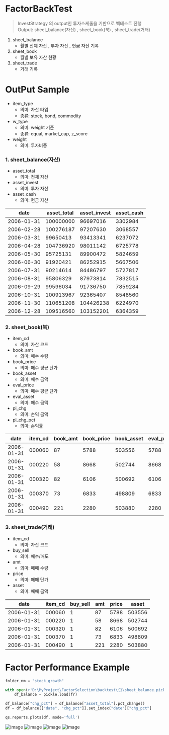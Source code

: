 # FactorBackTest
> InvestStrategy 의 output인 투자스케줄을 기반으로 백테스트 진행  
> Output: sheet_balance(자산) , sheet_book(북) , sheet_trade(거래)

1. sheet_balance
   * 월별 전체 자산 , 투자 자산 , 현금 자산 기록
2. sheet_book
   * 월별 보유 자산 현황
3. sheet_trade
   * 거래 기록 

# OutPut Sample
 * item_type
   * 의미: 자산 타입 
   * 종류: stock, bond, commodity  
 * w_type
   * 의미: weight 기준
   * 종류: equal, market_cap, z_score  
 * weight
   * 의미: 투자비중
### 1. sheet_balance(자산)
 * asset_total
   * 의미: 전체 자산
 * asset_invest
   * 의미: 투자 자산
 * asset_cash
   * 의미: 현금 자산 

|date|	asset_total|	asset_invest|	asset_cash|
|---|---|---|---|
|2006-01-31|	100000000|	 96697016|	3302984|
|2006-02-28|	100276187|	 97207630|	3068557|
|2006-03-31|	 99650413|   93413341|	6237072|
|2006-04-28|	104736920|	 98011142|	6725778|
|2006-05-30|	 95725131|   89900472|	5824659|
|2006-06-30|	 91920421|   86252915|	5667506|
|2006-07-31|	 90214614|   84486797|	5727817|
|2006-08-31|	 95806329|   87973814|	7832515|
|2006-09-29|	 99596034|   91736750|	7859284|
|2006-10-31|	100913967|	 92365407|	8548560|
|2006-11-30|	110651208|	104426238|	6224970|
|2006-12-28|	109516560|	103152201|	6364359|

### 2. sheet_book(북)

 * item_cd
   * 의미: 자산 코드
 * book_amt
   * 의미: 매수 수량
 * book_price
   * 의미: 매수 평균 단가 
 * book_asset
   * 의미: 매수 금액  
 * eval_price
   * 의미: 매수 평균 단가 
 * eval_asset
   * 의미: 매수 금액  
 * pl_chg
   * 의미: 손익 금액 
 * pl_chg_pct
   * 의미: 손익률  

|date|	item_cd|	book_amt|	book_price|	book_asset|	eval_price|	eval_asset|	pl_chg|	pl_chg_pct|
|---|---|---|---|---|---|---|---|---|
|2006-01-31|	000060|	87	|5788|	503556|	5788|	503556|	0|	0.0|
|2006-01-31|	000220|	58	|8668|	502744|	8668|	502744|	0|	0.0|
|2006-01-31|	000320|	82	|6106|	500692|	6106|	500692|	0|	0.0|
|2006-01-31|	000370|	73	|6833|	498809|	6833|	498809|	0|	0.0|
|2006-01-31|	000490|	221 |2280|	503880|	2280|	503880|	0|	0.0|

### 3. sheet_trade(거래)


 * item_cd
   * 의미: 자산 코드
 * buy_sell
   * 의미: 매수/매도
 * amt
   * 의미: 매매 수량
 * price
   * 의미: 매매 단가  
 * asset
   * 의미: 매매 금액  


|date|	item_cd|	buy_sell|	amt|	price|	asset|
|---|---|---|---|---|---|
|2006-01-31|	000060|	1|	87	|5788|	503556
|2006-01-31|	000220|	1|	58	|8668|	502744
|2006-01-31|	000320|	1|	82	|6106|	500692
|2006-01-31|	000370|	1|	73	|6833|	498809
|2006-01-31|	000490|	1|	221| 2280|	503880

# Factor Performance Example
```python
folder_nm = "stock_growth"

with open(r'D:\MyProject\FactorSelection\backtest\{}\sheet_balance.pickle'.format(folder_nm), 'rb') as fr:
    df_balance = pickle.load(fr)

df_balance["chg_pct"] = df_balance["asset_total"].pct_change()
df = df_balance[["date", "chg_pct"]].set_index("date")["chg_pct"]

qs.reports.plots(df, mode='full')
```
![image](https://github.com/song-junho/FactorBackTest/assets/67362481/9d1f5af7-d92a-481d-94a5-85e21846022f)
![image](https://github.com/song-junho/FactorBackTest/assets/67362481/e060001d-f3df-4eb2-a774-916b7ed475da)
![image](https://github.com/song-junho/FactorBackTest/assets/67362481/f1169d72-56f5-4f63-9b03-5eb0d34ef525)
![image](https://github.com/song-junho/FactorBackTest/assets/67362481/c72ba87f-0fe2-47fb-b7d0-8f93c5c07941)

